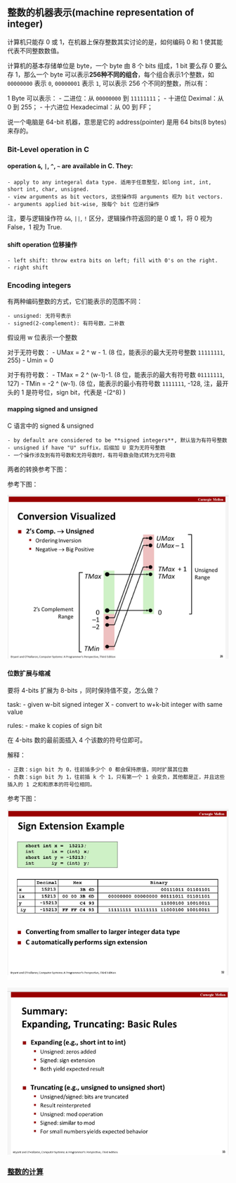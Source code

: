 ## 整数的机器表示(machine representation of integer)

计算机只能存 0 或 1，在机器上保存整数其实讨论的是，如何编码 0 和 1 使其能代表不同整数数值。

计算机的基本存储单位是 byte，一个 byte 由 8 个 bits 组成，1 bit 要么存 0 要么存 1，那么一个 byte 可以表示**256种不同的组合**，每个组合表示1个整数，如 `00000000` 表示 `0`, `00000001` 表示 `1`, 可以表示 256 个不同的整数，所以有：

1 Byte 可以表示：
	- 二进位：从 `00000000` 到 `11111111`；
	- 十进位 Deximal：从 0 到 255；
	- 十六进位 Hexadecimal：从 00 到 FF；

说一个电脑是 64-bit 机器，意思是它的 address(pointer) 是用 64 bits(8 bytes) 来存的。

### Bit-Level operation in C

#### operation `&`, `|`, `^`, `~` are available in C. They:

	- apply to any integeral data type. 适用于任意整型，如long int, int, short int, char, unsigned.
	- view arguments as bit vectors, 这些操作将 arguments 视为 bit vectors.
	- arguments applied bit-wise, 按每个 bit 位进行操作

注，要与逻辑操作符 `&&`, `||`, `!` 区分，逻辑操作符返回的是 0 或 1，将 0 视为 False，1 视为 True.

#### shift operation 位移操作

    - left shift: throw extra bits on left; fill with 0's on the right.
    - right shift

### Encoding integers

有两种编码整数的方式，它们能表示的范围不同：

	- unsigned: 无符号表示
	- signed(2-complement): 有符号数，二补数

假设用 w 位表示一个整数

对于无符号数：
	- UMax = 2 ^ w - 1. (8 位，能表示的最大无符号整数 `11111111`, 255)
	- Umin = 0

对于有符号数：
	- TMax = 2 ^ (w-1)-1. (8 位，能表示的最大有符号数 `01111111`, 127)
	- TMin = -2 ^ (w-1). (8 位，能表示的最小有符号数 `1111111`, -128, 注，最开头的 1 是符号位，sign bit，代表是 -(2^8) )

#### mapping signed and unsigned

C 语言中的 signed & unsigned

	- by default are considered to be **signed integers**, 默认皆为有符号整数
	- unsigned if have "U" suffix，后缀加 U 变为无符号整数
	- 一个操作涉及到有符号数和无符号数时，有符号数会隐式转为无符号数

两者的转换参考下图：
 
参考下图：

![mapping-signed-unsigned](./images/mapping-signed-unsigned.png)

#### 位数扩展与缩减

要将 4-bits 扩展为 8-bits ，同时保持值不变，怎么做？

task:
	- given w-bit signed integer X
	- convert to w+k-bit integer with same value

rules:
	- make k copies of sign bit

在 4-bits 数的最前面插入 4 个该数的符号位即可。

解释：

	- 正数：sign bit 为 0，往前插多少个 0 都会保持原值，同时扩展其位数
	- 负数：sign bit 为 1，往前插 k 个 1，只有第一个 1 会变负，其他都是正，并且这些插入的 1 之和和原本的符号位相同。

参考下图：

![sign-extension-in-c](./images/sign-extension-in-c.png)

![truncate-in-c](./images/truncate-in-c.png)

### [整数的计算](./整数的计算.md)



















